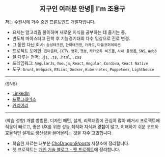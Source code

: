 <h2 align="center">지구인 여러분 안녕👋 I'm 조용구</h2>

저는 수원시에 거주 중인 프론트엔드 개발자입니다.
- 요세는 알고리즘 풀이하며 새로운 지식을 공부하는 데 즐기는 중.
- 반도체 마이스터고 진학 후 기능경기대회 다수 입상으로 진로 변경.
- 그 동안 다닌 회사: `삼성테크윈`, `한화테크윈`, `카카오`, `마플코퍼레이션`
- 프로젝트 도메인: `칩마운터`, `CCTV`, `영화`, `챗봇`, `카카오톡 비즈폼`, `사내 플랫폼`, `SNS`, `Web3`
- 잘 다루는 언어: `.js`, `.ts`, `.html`, `.css`
- 프레임워크: `AngularJs`, `Vue.js`, `React`, `Angular`, `Cordova`, `React Native`
- 도구: `Grunt`, `Webpack`, `ESLint`, `Docker`, `Kubernetes`, `Puppeteer`, `Lighthouse`

---
(SNS)
- [LinkedIn](https://www.linkedin.com/in/yongku-cho)
- [프로그래머스](https://career.programmers.co.kr/pr/155864_8345)
- [커리어리](https://careerly.co.kr/profiles/617720)

---
(학습 성향)
개발 방법론, 디자인 패턴, 설계, 리팩터링에 관심이 많아 레거시 프로젝트에 적응이 빠르고,
좋은 UX를 위한 성능 최적화 지식과 경험이 많고,
이해하기 쉬운 코드와 효율적인 설계로 생산성을 끌어올리는 것을 자주 고민합니다.

- 학습한 자료는 대부분 [ChoDragon9/posts](https://github.com/ChoDragon9/posts/wiki) 저장소에 정리합니다.
- 펫 프로젝트는 [개인 기술 블로그 - 펫 프로젝트](https://the-next-web-research-lab.github.io/fe-dev/pet-project.html)에 정리합니다.
